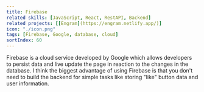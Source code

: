```yaml
---
title: Firebase
related skills: [JavaScript, React, RestAPI, Backend]
related projects: [[Engram](https://engram.netlify.app/)]
icon: "./icon.png"
tags: [Firebase, Google, database, cloud]
sortIndex: 60
---
```


Firebase is a cloud service developed by Google which allows developers to persist data and live update the page in reaction to the changes in the database. I think the biggest advantage of using Firebase is that you don't need to build the backend for simple tasks like storing "like" button data and user information.
